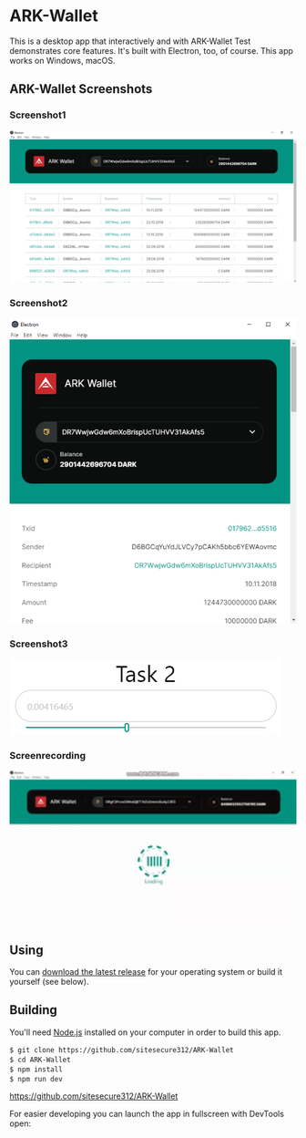 # ARK-Wallet

This is a desktop app that interactively and with ARK-Wallet Test demonstrates core features. It's built with Electron, too, of course. This app works on Windows, macOS.

## ARK-Wallet Screenshots

### Screenshot1

![Alt_text](screenshot/Screenshot1.png "Screenshot1")

### Screenshot2
![Alt_text](screenshot/Screenshot2.png "Screenshot2")

### Screenshot3

![Alt_text](screenshot/Screenshot3.png "Screenshot3")

### Screenrecording

<img src="https://github.com/sitesecure312/ARK-Wallet/blob/main/screenshot/screenrecording.gif" width="800">

## Using

You can [download the latest release](https://github.com/sitesecure312/ARK-Wallet) for your operating system or build it yourself (see below).

## Building

You'll need [Node.js](https://nodejs.org) installed on your computer in order to build this app.

```bash
$ git clone https://github.com/sitesecure312/ARK-Wallet
$ cd ARK-Wallet
$ npm install
$ npm run dev
```
https://github.com/sitesecure312/ARK-Wallet

For easier developing you can launch the app in fullscreen with DevTools open:


